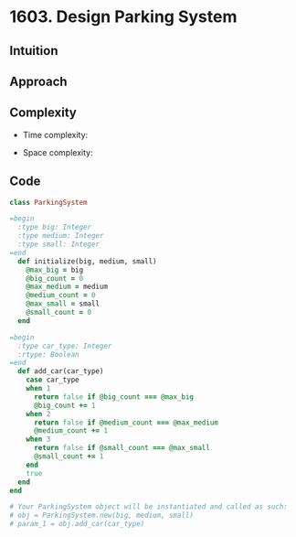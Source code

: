 # 1603. Design Parking System

## Intuition

## Approach
<!-- Describe your approach to solving the problem. -->

## Complexity

- Time complexity:
<!-- Add your time complexity here, e.g. $$O(n)$$ -->

- Space complexity:
<!-- Add your space complexity here, e.g. $$O(n)$$ -->

## Code

```ruby
class ParkingSystem

=begin
  :type big: Integer
  :type medium: Integer
  :type small: Integer
=end
  def initialize(big, medium, small)
    @max_big = big
    @big_count = 0
    @max_medium = medium
    @medium_count = 0
    @max_small = small
    @small_count = 0
  end

=begin
  :type car_type: Integer
  :rtype: Boolean
=end
  def add_car(car_type)
    case car_type
    when 1
      return false if @big_count === @max_big
      @big_count += 1
    when 2
      return false if @medium_count === @max_medium
      @medium_count += 1
    when 3
      return false if @small_count === @max_small
      @small_count += 1
    end
    true
  end
end

# Your ParkingSystem object will be instantiated and called as such:
# obj = ParkingSystem.new(big, medium, small)
# param_1 = obj.add_car(car_type)
```
